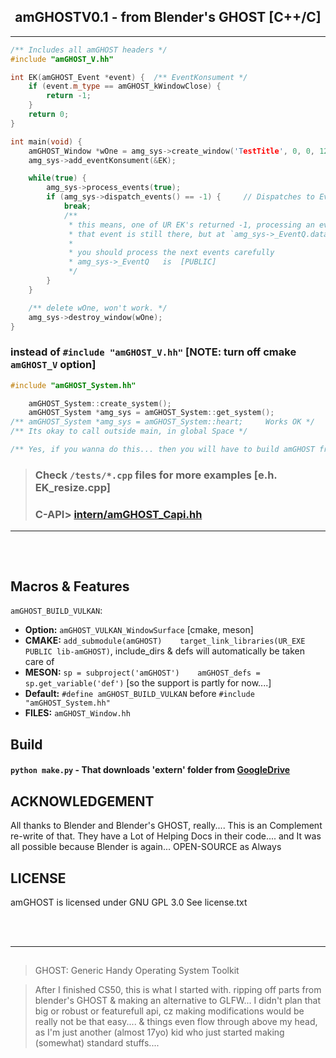 <h2 align=center> amGHOSTV0.1 - from Blender's GHOST [C++/C]</h2>

---

```cpp
/** Includes all amGHOST headers */
#include "amGHOST_V.hh"

int EK(amGHOST_Event *event) {  /** EventKonsument */
    if (event.m_type == amGHOST_kWindowClose) {
        return -1;
    }
    return 0;
}

int main(void) {
    amGHOST_Window *wOne = amg_sys->create_window('TestTitle', 0, 0, 1280, 720);
    amg_sys->add_eventKonsument(&EK);

    while(true) {
        amg_sys->process_events(true);
        if (amg_sys->dispatch_events() == -1) {     // Dispatches to EventKonsuments (EK)
            break;
            /** 
             * this means, one of UR EK's returned -1, processing an event.... 
             * that event is still there, but at `amg_sys->_EventQ.data[0]`   (index 0)
             * 
             * you should process the next events carefully
             * amg_sys->_EventQ   is  [PUBLIC]
             */
        }
    }

    /** delete wOne, won't work. */
    amg_sys->destroy_window(wOne);
}
```


### instead of `#include "amGHOST_V.hh"`    [NOTE: turn off cmake `amGHOST_V` option]
```cpp
#include "amGHOST_System.hh"

    amGHOST_System::create_system();
    amGHOST_System *amg_sys = amGHOST_System::get_system();
/** amGHOST_System *amg_sys = amGHOST_System::heart;     Works OK */
/** Its okay to call outside main, in global Space */

/** Yes, if you wanna do this... then you will have to build amGHOST from source */
```

> ### Check `/tests/*.cpp` files for more examples   [e.h. EK_resize.cpp]
> ### C-API> [intern/amGHOST_Capi.hh](intern/amGHOST_Capi.hh)




---
##

</br>




## Macros & Features
`amGHOST_BUILD_VULKAN`:
- **Option:** `amGHOST_VULKAN_WindowSurface` [cmake, meson]
- **CMAKE:** `add_submodule(amGHOST)    target_link_libraries(UR_EXE PUBLIC lib-amGHOST)`,   include_dirs & defs will automatically be taken care of
- **MESON:** `sp = subproject('amGHOST')    amGHOST_defs = sp.get_variable('def')`      [so the support is partly for now....]
- **Default:** `#define amGHOST_BUILD_VULKAN` before `#include "amGHOST_System.hh"`
- **FILES:** `amGHOST_Window.hh`

## Build
#### `python make.py`  - That downloads 'extern' folder from [GoogleDrive](https://drive.google.com/file/d/1pGGfm0yh6bExzQlu3Da4-NJP86m6r_3s/)

## ACKNOWLEDGEMENT
All thanks to Blender and Blender's GHOST, really.... This is an Complement re-write of that. 
They have a Lot of Helping Docs in their code.... and It was all possible because Blender is again... OPEN-SOURCE as Always

## LICENSE
amGHOST is licensed under GNU GPL 3.0
See license.txt

</br></br>

---
##

> GHOST: Generic Handy Operating System Toolkit

> After I finished CS50, this is what I started with. ripping off parts from blender's GHOST & making an alternative to GLFW... I didn't plan that big or robust or featurefull api, cz making modifications would be really not be that easy.... & things even flow through above my head, as I'm just another (almost 17yo) kid who just started making (somewhat) standard stuffs....

<!-- If you use `switch-case` remember to do break. cz case is like 'Labels' and if you don't break the flow of code will continue >